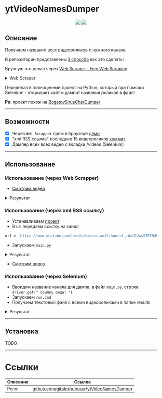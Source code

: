 # ytVideoNamesDumper

<p align="center">
    <img width="70%" src="https://i.imgur.com/88MIcf0.png">
    <img width="50%" src="https://i.imgur.com/FYQiKEv.png">
</p>

## Описание

Получаем название всех видеороликов с нужного канала.

В репозитории представлены [3 способа](https://github.com/gitalexhubuser/ytVideoNamesDumper#%D0%B8%D1%81%D0%BF%D0%BE%D0%BB%D1%8C%D0%B7%D0%BE%D0%B2%D0%B0%D0%BD%D0%B8%D0%B5) как это сделать!

Вручную это делал через [Web Scraper - Free Web Scraping](https://chrome.google.com/webstore/detail/web-scraper-free-web-scra/jnhgnonknehpejjnehehllkliplmbmhn)

<details>
<summary>Web Scraper</summary>

С использованием:

Selector `yt-formatted-string#video-title`

type `SelectorText`

Multiple `yes`

Parent selectors `_root`

</details>

Переделал в полноценный проект на Python, который при помощи Selenium - открывает сайт и дампит названия роликов в файл!

**Ps:** проект похож на [BogatovSirusCharDumper](https://github.com/gitalexhubuser/BogatovSirusCharDumper)

---

## Возможности

- [x] Через `Web Scrapper` прям в браузере [демо](https://youtu.be/BxCTb4CjxZA)
- [x] "xml RSS ссылка" последние 15 видеороликов [коммит](https://github.com/gitalexhubuser/ytVideoNamesDumper/tree/6f5691e7b3af995e50a0d2cabcc8bec9e0f3610d)
- [x] Дампер всех всех видео с вкладки /videos (Selenium)

---

## Использование

### Использование (через Web Scrapper)

- [Смотрим видео](https://youtu.be/BxCTb4CjxZA)

<details>
<summary>Результат</summary>

![](./Assets/Images/chrome_1Xfk8q7k3c.png)

</details>

### Использование (через xml RSS ссылку)

- Устанавливаем [проект](https://github.com/gitalexhubuser/ytVideoNamesDumper/tree/6f5691e7b3af995e50a0d2cabcc8bec9e0f3610d)
- В url передаём ссылку на канал
```bash
url = 'https://www.youtube.com/feeds/videos.xml?channel_id=UCVws9TRZN49QxiIk4Q3VOgg' # atom
```
- Запускаем `main.py`

<details>
<summary>Результат</summary>

![](./Assets/Images/Code_2Ou5jTFOHP.png)

</details>

- [Смотрим видео](https://youtu.be/fn6RgjSZfYY)

### Использование (через Selenium)

- Ввоидим название канала для дампа, в файл `main.py`, строка `driver.get(" ссылку сюда! ")`
- Запускаем `run.cmd`
- Получаем текстовый файл с всеми видеороликами в папке results

<details>
<summary>Результат</summary>

![](./Assets/Images/explorer_iScMSbJEJC.png)
![](./Assets/Images/notepad_lwSNWwo0uf.png)

</details>

---

## Установка

TODO

---

# Ссылки
| Описание | Ссылка |
| ------ | ------ |
Репо: | [github.com/gitalexhubuser/ytVideoNamesDumper](https://github.com/gitalexhubuser/ytVideoNamesDumper)
